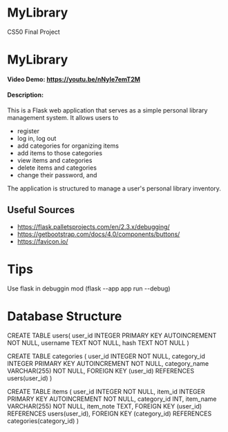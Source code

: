 # MyLibrary
CS50 Final Project

# MyLibrary
#### Video Demo:  <https://youtu.be/nNyIe7emT2M>
#### Description:
This is a Flask web application that serves as a simple personal library management system. 
It allows users to 
* register
* log in, log out
* add categories for organizing items
* add items to those categories 
* view items and categories 
* delete items and categories 
* change their password, and 

The application is structured to manage a user's personal library inventory.

## Useful Sources
* https://flask.palletsprojects.com/en/2.3.x/debugging/
* https://getbootstrap.com/docs/4.0/components/buttons/
* https://favicon.io/

# Tips
Use flask in debuggin mod (flask --app app run --debug)





# Database Structure
CREATE TABLE users(
    user_id INTEGER PRIMARY KEY AUTOINCREMENT NOT NULL,
    username TEXT NOT NULL,
    hash TEXT NOT NULL
)

CREATE TABLE categories (
user_id INTEGER NOT NULL,
    category_id INTEGER PRIMARY KEY AUTOINCREMENT NOT NULL,
    category_name VARCHAR(255) NOT NULL,
FOREIGN KEY (user_id) REFERENCES users(user_id)
)

CREATE TABLE items (
user_id INTEGER NOT NULL,
    item_id INTEGER PRIMARY KEY AUTOINCREMENT NOT NULL,
    category_id INT,
    item_name VARCHAR(255) NOT NULL,
    item_note TEXT,
FOREIGN KEY (user_id) REFERENCES users(user_id),
    FOREIGN KEY (category_id) REFERENCES categories(category_id)
 )